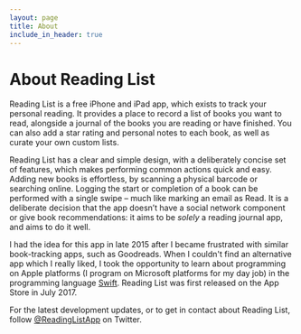 ```yaml
---
layout: page
title: About
include_in_header: true
---
```


# About Reading List

Reading List is a free iPhone and iPad app, which exists to track your personal reading. It provides a place to record a list of books you want to read, alongside a journal of the books you are reading or have finished. You can also add a star rating and personal notes to each book, as well as curate your own custom lists.

Reading List has a clear and simple design, with a deliberately concise set of features, which makes performing common actions quick and easy. Adding new books is effortless, by scanning a physical barcode or searching online. Logging the start or completion of a book can be performed with a single swipe – much like marking an email as Read. It is a deliberate decision that the app doesn’t have a social network component or give book recommendations: it aims to be _solely_ a reading journal app, and aims to do it well.

I had the idea for this app in late 2015 after I became frustrated with similar book-tracking apps, such as Goodreads. When I couldn't find an alternative app which I really liked, I took the opportunity to learn about programming on Apple platforms (I program on Microsoft platforms for my day job) in the programming language [Swift](https://swift.org/). Reading List was first released on the App Store in July 2017.

For the latest development updates, or to get in contact about Reading List, follow [@ReadingListApp](https://twitter.com/ReadingListApp) on Twitter.

